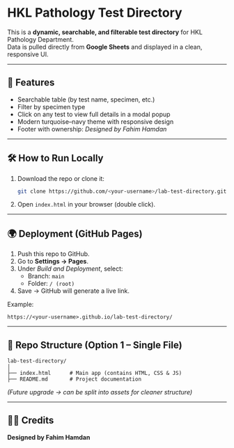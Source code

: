 # HKL Pathology Test Directory

This is a **dynamic, searchable, and filterable test directory** for HKL Pathology Department.  
Data is pulled directly from **Google Sheets** and displayed in a clean, responsive UI.  

---

## 🚀 Features
- Searchable table (by test name, specimen, etc.)  
- Filter by specimen type  
- Click on any test to view full details in a modal popup  
- Modern turquoise–navy theme with responsive design  
- Footer with ownership: *Designed by Fahim Hamdan*  

---

## 🛠️ How to Run Locally
1. Download the repo or clone it:  
   ```bash
   git clone https://github.com/<your-username>/lab-test-directory.git
   ```  
2. Open `index.html` in your browser (double click).  

---

## 🌍 Deployment (GitHub Pages)
1. Push this repo to GitHub.  
2. Go to **Settings → Pages**.  
3. Under *Build and Deployment*, select:  
   - Branch: `main`  
   - Folder: `/ (root)`  
4. Save → GitHub will generate a live link.  

Example:  
```
https://<your-username>.github.io/lab-test-directory/
```

---

## 📂 Repo Structure (Option 1 – Single File)
```
lab-test-directory/
│
├── index.html      # Main app (contains HTML, CSS & JS)
├── README.md       # Project documentation
```

*(Future upgrade → can be split into assets for cleaner structure)*  

---

## 👨‍💻 Credits
**Designed by Fahim Hamdan**

